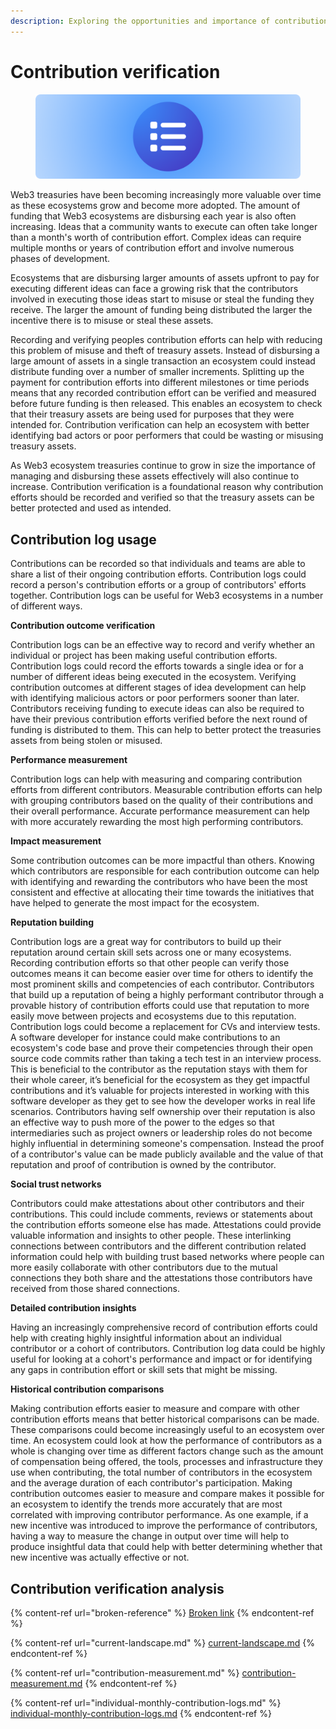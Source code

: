 ```yaml
---
description: Exploring the opportunities and importance of contribution verification
---
```


# Contribution verification

<figure><img src="../../.gitbook/assets/contribution-logs.png" alt=""><figcaption></figcaption></figure>

Web3 treasuries have been becoming increasingly more valuable over time as these ecosystems grow and become more adopted. The amount of funding that Web3 ecosystems are disbursing each year is also often increasing. Ideas that a community wants to execute can often take longer than a month's worth of contribution effort. Complex ideas can require multiple months or years of contribution effort and involve numerous phases of development.

Ecosystems that are disbursing larger amounts of assets upfront to pay for executing different ideas can face a growing risk that the contributors involved in executing those ideas start to misuse or steal the funding they receive. The larger the amount of funding being distributed the larger the incentive there is to misuse or steal these assets.

Recording and verifying peoples contribution efforts can help with reducing this problem of misuse and theft of treasury assets. Instead of disbursing a large amount of assets in a single transaction an ecosystem could instead distribute funding over a number of smaller increments. Splitting up the payment for contribution efforts into different milestones or time periods means that any recorded contribution effort can be verified and measured before future funding is then released. This enables an ecosystem to check that their treasury assets are being used for purposes that they were intended for. Contribution verification can help an ecosystem with better identifying bad actors or poor performers that could be wasting or misusing treasury assets.

As Web3 ecosystem treasuries continue to grow in size the importance of managing and disbursing these assets effectively will also continue to increase. Contribution verification is a foundational reason why contribution efforts should be recorded and verified so that the treasury assets can be better protected and used as intended.



## Contribution log usage

Contributions can be recorded so that individuals and teams are able to share a list of their ongoing contribution efforts. Contribution logs could record a person's contribution efforts or a group of contributors' efforts together. Contribution logs can be useful for Web3 ecosystems in a number of different ways.



**Contribution outcome verification**

Contribution logs can be an effective way to record and verify whether an individual or project has been making useful contribution efforts. Contribution logs could record the efforts towards a single idea or for a number of different ideas being executed in the ecosystem. Verifying contribution outcomes at different stages of idea development can help with identifying malicious actors or poor performers sooner than later. Contributors receiving funding to execute ideas can also be required to have their previous contribution efforts verified before the next round of funding is distributed to them. This can help to better protect the treasuries assets from being stolen or misused.



**Performance measurement**

Contribution logs can help with measuring and comparing contribution efforts from different contributors. Measurable contribution efforts can help with grouping contributors based on the quality of their contributions and their overall performance. Accurate performance measurement can help with more accurately rewarding the most high performing contributors.



**Impact measurement**

Some contribution outcomes can be more impactful than others. Knowing which contributors are responsible for each contribution outcome can help with identifying and rewarding the contributors who have been the most consistent and effective at allocating their time towards the initiatives that have helped to generate the most impact for the ecosystem.



**Reputation building**

Contribution logs are a great way for contributors to build up their reputation around certain skill sets across one or many ecosystems. Recording contribution efforts so that other people can verify those outcomes means it can become easier over time for others to identify the most prominent skills and competencies of each contributor. Contributors that build up a reputation of being a highly performant contributor through a provable history of contribution efforts could use that reputation to more easily move between projects and ecosystems due to this reputation. Contribution logs could become a replacement for CVs and interview tests. A software developer for instance could make contributions to an ecosystem's code base and prove their competencies through their open source code commits rather than taking a tech test in an interview process. This is beneficial to the contributor as the reputation stays with them for their whole career, it’s beneficial for the ecosystem as they get impactful contributions and it’s valuable for projects interested in working with this software developer as they get to see how the developer works in real life scenarios. Contributors having self ownership over their reputation is also an effective way to push more of the power to the edges so that intermediaries such as project owners or leadership roles do not become highly influential in determining someone's compensation. Instead the proof of a contributor's value can be made publicly available and the value of that reputation and proof of contribution is owned by the contributor.



**Social trust networks**

Contributors could make attestations about other contributors and their contributions. This could include comments, reviews or statements about the contribution efforts someone else has made. Attestations could provide valuable information and insights to other people. These interlinking connections between contributors and the different contribution related information could help with building trust based networks where people can more easily collaborate with other contributors due to the mutual connections they both share and the attestations those contributors have received from those shared connections.



**Detailed contribution insights**

Having an increasingly comprehensive record of contribution efforts could help with creating highly insightful information about an individual contributor or a cohort of contributors. Contribution log data could be highly useful for looking at a cohort's performance and impact or for identifying any gaps in contribution effort or skill sets that might be missing.



**Historical contribution comparisons**

Making contribution efforts easier to measure and compare with other contribution efforts means that better historical comparisons can be made. These comparisons could become increasingly useful to an ecosystem over time. An ecosystem could look at how the performance of contributors as a whole is changing over time as different factors change such as the amount of compensation being offered, the tools, processes and infrastructure they use when contributing, the total number of contributors in the ecosystem and the average duration of each contributor's participation. Making contribution outcomes easier to measure and compare makes it possible for an ecosystem to identify the trends more accurately that are most correlated with improving contributor performance. As one example, if a new incentive was introduced to improve the performance of contributors, having a way to measure the change in output over time will help to produce insightful data that could help with better determining whether that new incentive was actually effective or not.



## **Contribution verification analysis**

{% content-ref url="broken-reference" %}
[Broken link](broken-reference)
{% endcontent-ref %}

{% content-ref url="current-landscape.md" %}
[current-landscape.md](current-landscape.md)
{% endcontent-ref %}

{% content-ref url="contribution-measurement.md" %}
[contribution-measurement.md](contribution-measurement.md)
{% endcontent-ref %}

{% content-ref url="individual-monthly-contribution-logs.md" %}
[individual-monthly-contribution-logs.md](individual-monthly-contribution-logs.md)
{% endcontent-ref %}
